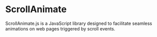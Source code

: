 # ScrollAnimate
ScrollAnimate.js is a JavaScript library designed to facilitate seamless animations on web pages triggered by scroll events.
